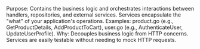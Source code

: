 Purpose: Contains the business logic and orchestrates interactions between handlers, repositories, and external services. Services encapsulate the "what" of your application's operations.
Examples: product.go (e.g., GetProductDetails, AddProductToCart), user.go (e.g., AuthenticateUser, UpdateUserProfile).
Why: Decouples business logic from HTTP concerns. Services are easily testable without needing to mock HTTP requests.
